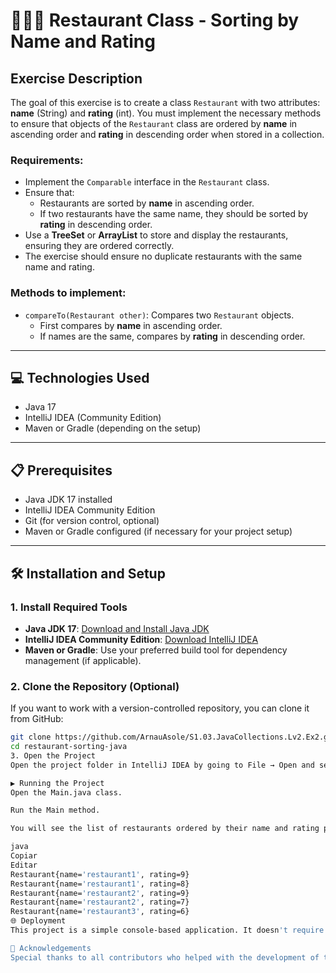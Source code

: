 # 🍖🍺🍴 Restaurant Class - Sorting by Name and Rating

## Exercise Description

The goal of this exercise is to create a class `Restaurant` with two attributes: **name** (String) and **rating** (int). You must implement the necessary methods to ensure that objects of the `Restaurant` class are ordered by **name** in ascending order and **rating** in descending order when stored in a collection.

### Requirements:
- Implement the `Comparable` interface in the `Restaurant` class.
- Ensure that:
  - Restaurants are sorted by **name** in ascending order.
  - If two restaurants have the same name, they should be sorted by **rating** in descending order.
- Use a **TreeSet** or **ArrayList** to store and display the restaurants, ensuring they are ordered correctly.
- The exercise should ensure no duplicate restaurants with the same name and rating.

### Methods to implement:
- `compareTo(Restaurant other)`: Compares two `Restaurant` objects.
  - First compares by **name** in ascending order.
  - If names are the same, compares by **rating** in descending order.

---

## 💻 Technologies Used

- Java 17
- IntelliJ IDEA (Community Edition)
- Maven or Gradle (depending on the setup)

---

## 📋 Prerequisites

- Java JDK 17 installed
- IntelliJ IDEA Community Edition
- Git (for version control, optional)
- Maven or Gradle configured (if necessary for your project setup)

---

## 🛠️ Installation and Setup

### 1. **Install Required Tools**

- **Java JDK 17**: [Download and Install Java JDK](https://www.oracle.com/java/technologies/javase-jdk17-downloads.html)
- **IntelliJ IDEA Community Edition**: [Download IntelliJ IDEA](https://www.jetbrains.com/idea/download/)
- **Maven or Gradle**: Use your preferred build tool for dependency management (if applicable).

### 2. **Clone the Repository (Optional)**

If you want to work with a version-controlled repository, you can clone it from GitHub:

```bash
git clone https://github.com/ArnauAsole/S1.03.JavaCollections.Lv2.Ex2.git
cd restaurant-sorting-java
3. Open the Project
Open the project folder in IntelliJ IDEA by going to File → Open and selecting the folder where your project resides.

▶️ Running the Project
Open the Main.java class.

Run the Main method.

You will see the list of restaurants ordered by their name and rating printed to the console.

java
Copiar
Editar
Restaurant{name='restaurant1', rating=9}
Restaurant{name='restaurant1', rating=8}
Restaurant{name='restaurant2', rating=9}
Restaurant{name='restaurant2', rating=7}
Restaurant{name='restaurant3', rating=6}
🌐 Deployment
This project is a simple console-based application. It doesn't require deployment. Run it locally on your IDE (IntelliJ IDEA) to test the functionality.

🤝 Acknowledgements
Special thanks to all contributors who helped with the development of this project: Adrià, Ana, Ignasi, Alejandro.
